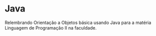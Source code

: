 # Java

Relembrando Orientação a Objetos básica usando Java para a matéria Linguagem de Programação II na faculdade.
